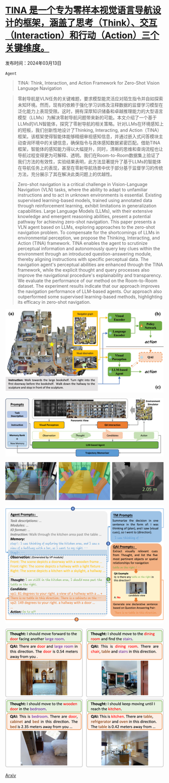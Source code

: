 # [TINA 是一个专为零样本视觉语言导航设计的框架，涵盖了思考（Think）、交互（Interaction）和行动（Action）三个关键维度。](https://arxiv.org/abs/2403.08833)

发布时间：2024年03月13日

`Agent` `` ``

> TINA: Think, Interaction, and Action Framework for Zero-Shot Vision Language Navigation

> 零射导航是VLN任务的关键难题，要求模型能灵活应对陌生指令并自如探索未知环境。然而，现有的依赖于强化学习训练及注释数据的监督学习模型在泛化能力上表现受限。这时，拥有深厚知识储备和卓越推理能力的大型语言模型（LLMs）为解决零射导航问题带来新的可能。本文介绍了一个基于LLMs的VLN智能体，探究了零射导航的相关策略。针对LLMs在环境感知上的短板，我们创新性地设计了Thinking, Interacting, and Action（TINA）框架。该框架使得智能体能够精细审视感知信息，并通过嵌入式问答模块主动查询环境中的关键信息，确保指令与具体感知数据紧密匹配。借助TINA框架，智能体的感知能力得以大幅提升，同时，清晰的思维和查询流程也让导航过程变得更为可解释、透明。我们在Room-to-Room数据集上验证了我们方法的有效性，实验结果表明，此方法显著提升了基于LLMs的智能体在导航任务上的表现，甚至在零射导航场景中优于部分基于监督学习的传统方法，充分展示了其在解决此类问题上的优越性。

> Zero-shot navigation is a critical challenge in Vision-Language Navigation (VLN) tasks, where the ability to adapt to unfamiliar instructions and to act in unknown environments is essential. Existing supervised learning-based models, trained using annotated data through reinforcement learning, exhibit limitations in generalization capabilities. Large Language Models (LLMs), with their extensive knowledge and emergent reasoning abilities, present a potential pathway for achieving zero-shot navigation. This paper presents a VLN agent based on LLMs, exploring approaches to the zero-shot navigation problem. To compensate for the shortcomings of LLMs in environmental perception, we propose the Thinking, Interacting, and Action (TINA) framework. TINA enables the agent to scrutinize perceptual information and autonomously query key clues within the environment through an introduced question-answering module, thereby aligning instructions with specific perceptual data. The navigation agent's perceptual abilities are enhanced through the TINA framework, while the explicit thought and query processes also improve the navigational procedure's explainability and transparency. We evaluate the performance of our method on the Room-to-Room dataset. The experiment results indicate that our approach improves the navigation performance of LLM-based agents. Our approach also outperformed some supervised learning-based methods, highlighting its efficacy in zero-shot navigation.

![TINA 是一个专为零样本视觉语言导航设计的框架，涵盖了思考（Think）、交互（Interaction）和行动（Action）三个关键维度。](../../../paper_images/2403.08833/vln2.jpg)

![TINA 是一个专为零样本视觉语言导航设计的框架，涵盖了思考（Think）、交互（Interaction）和行动（Action）三个关键维度。](../../../paper_images/2403.08833/agent.png)

![TINA 是一个专为零样本视觉语言导航设计的框架，涵盖了思考（Think）、交互（Interaction）和行动（Action）三个关键维度。](../../../paper_images/2403.08833/vp2.png)

![TINA 是一个专为零样本视觉语言导航设计的框架，涵盖了思考（Think）、交互（Interaction）和行动（Action）三个关键维度。](../../../paper_images/2403.08833/prompt.png)

![TINA 是一个专为零样本视觉语言导航设计的框架，涵盖了思考（Think）、交互（Interaction）和行动（Action）三个关键维度。](../../../paper_images/2403.08833/qaivis2.png)

[Arxiv](https://arxiv.org/abs/2403.08833)